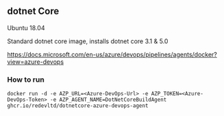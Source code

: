 ## dotnet Core 
Ubuntu 18.04

Standard dotnet core image, installs dotnet core 3.1 & 5.0

https://docs.microsoft.com/en-us/azure/devops/pipelines/agents/docker?view=azure-devops

### How to run
`docker run -d -e AZP_URL=<Azure-DevOps-Url> -e AZP_TOKEN=<Azure-DevOps-Token> -e AZP_AGENT_NAME=DotNetCoreBuildAgent ghcr.io/redevltd/dotnetcore-azure-devops-agent`
